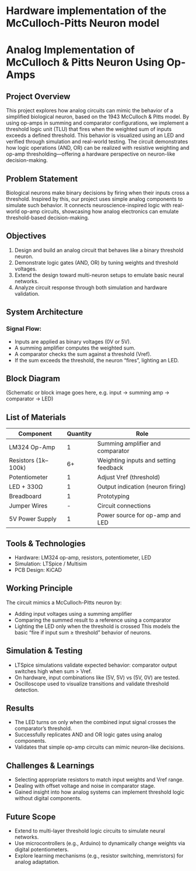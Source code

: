 # Hardware implementation of the McCulloch-Pitts Neuron model
# Analog Implementation of McCulloch & Pitts Neuron Using Op-Amps
## Project Overview
This project explores how analog circuits can mimic the behavior of a simplified biological neuron, based on the 1943 McCulloch & Pitts model. By using op-amps in summing and comparator configurations, we implement a threshold logic unit (TLU) that fires when the weighted sum of inputs exceeds a defined threshold. This behavior is visualized using an LED and verified through simulation and real-world testing.
The circuit demonstrates how logic operations (AND, OR) can be realized with resistive weighting and op-amp thresholding—offering a hardware perspective on neuron-like decision-making.

## Problem Statement
Biological neurons make binary decisions by firing when their inputs cross a threshold. Inspired by this, our project uses simple analog components to simulate such behavior. It connects neuroscience-inspired logic with real-world op-amp circuits, showcasing how analog electronics can emulate threshold-based decision-making.

## Objectives
1. Design and build an analog circuit that behaves like a binary threshold neuron.
2. Demonstrate logic gates (AND, OR) by tuning weights and threshold voltages.
3. Extend the design toward multi-neuron setups to emulate basic neural networks.
4. Analyze circuit response through both simulation and hardware validation.

## System Architecture
### Signal Flow:
* Inputs are applied as binary voltages (0V or 5V).
* A summing amplifier computes the weighted sum.
* A comparator checks the sum against a threshold (Vref).
* If the sum exceeds the threshold, the neuron “fires”, lighting an LED.

## Block Diagram
(Schematic or block image goes here, e.g. input → summing amp → comparator → LED)

## List of Materials
| Component           | Quantity | Role                                  |
| ------------------- | -------- | ------------------------------------- |
| LM324 Op-Amp        | 1        | Summing amplifier and comparator      |
| Resistors (1k–100k) | 6+       | Weighting inputs and setting feedback |
| Potentiometer       | 1        | Adjust Vref (threshold)               |
| LED + 330Ω          | 1        | Output indication (neuron firing)     |
| Breadboard          | 1        | Prototyping                           |
| Jumper Wires        | -        | Circuit connections                   |
| 5V Power Supply     | 1        | Power source for op-amp and LED       |


## Tools & Technologies
* Hardware: LM324 op-amp, resistors, potentiometer, LED
* Simulation: LTSpice / Multisim
* PCB Design: KiCAD

## Working Principle
The circuit mimics a McCulloch-Pitts neuron by:
* Adding input voltages using a summing amplifier
* Comparing the summed result to a reference using a comparator
* Lighting the LED only when the threshold is crossed
This models the basic “fire if input sum ≥ threshold” behavior of neurons.

## Simulation & Testing
* LTSpice simulations validate expected behavior: comparator output switches high when sum > Vref.
* On hardware, input combinations like (5V, 5V) vs (5V, 0V) are tested.
* Oscilloscope used to visualize transitions and validate threshold detection.

## Results
* The LED turns on only when the combined input signal crosses the comparator’s threshold.
* Successfully replicates AND and OR logic gates using analog components.
* Validates that simple op-amp circuits can mimic neuron-like decisions.

## Challenges & Learnings
* Selecting appropriate resistors to match input weights and Vref range.
* Dealing with offset voltage and noise in comparator stage.
* Gained insight into how analog systems can implement threshold logic without digital components.

## Future Scope
* Extend to multi-layer threshold logic circuits to simulate neural networks.
* Use microcontrollers (e.g., Arduino) to dynamically change weights via digital potentiometers.
* Explore learning mechanisms (e.g., resistor switching, memristors) for analog adaptation.

